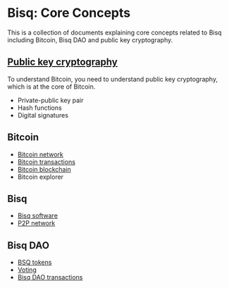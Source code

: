 # Bisq: Core Concepts

This is a collection of documents explaining core concepts related to Bisq including Bitcoin, Bisq DAO and public key cryptography.

## [Public key cryptography](pkg.md)
To understand Bitcoin, you need to understand public key cryptography, which is at the core of Bitcoin.

- Private-public key pair
- Hash functions
- Digital signatures

## Bitcoin
- [Bitcoin network](btcnetwork.md)
- [Bitcoin transactions](bitcointx.md)
- [Bitcoin blockchain](bitcoinblockchain.md)
- Bitcoin explorer

## Bisq
- [Bisq software](bisqsoftware.md)
- [P2P network](bisqp2p.md)

## Bisq DAO
- [BSQ tokens](bsqtokens.md)
- [Voting](voting.md)
- [Bisq DAO transactions](bisqdaotx.md)

